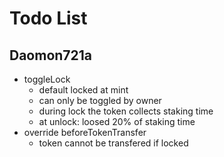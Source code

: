 # Todo List

## Daomon721a

- toggleLock
  - default locked at mint
  - can only be toggled by owner
  - during lock the token collects staking time
  - at unlock: loosed 20% of staking time
- override beforeTokenTransfer
  - token cannot be transfered if locked
